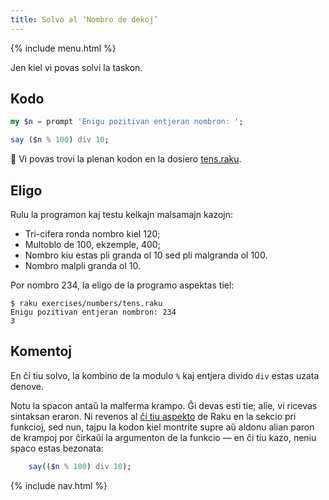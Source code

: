 ```yaml
---
title: Solvo al ‘Nombro de dekoj’
---
```


{% include menu.html %}

Jen kiel vi povas solvi la taskon.

## Kodo

```raku
my $n = prompt 'Enigu pozitivan entjeran nombron: ';

say ($n % 100) div 10;
```

🦋 Vi povas trovi la plenan kodon en la dosiero [tens.raku](https://github.com/ash/raku-course/blob/master/exercises/numbers/tens.raku).

## Eligo

Rulu la programon kaj testu kelkajn malsamajn kazojn:

* Tri-cifera ronda nombro kiel 120;
* Multoblo de 100, ekzemple, 400;
* Nombro kiu estas pli granda ol 10 sed pli malgranda ol 100.
* Nombro malpli granda ol 10.

Por nombro 234, la eligo de la programo aspektas tiel:

```console
$ raku exercises/numbers/tens.raku
Enigu pozitivan entjeran nombron: 234
3
```

## Komentoj

En ĉi tiu solvo, la kombino de la modulo `%` kaj entjera divido `div` estas uzata denove.

Notu la spacon antaŭ la malferma krampo. Ĝi devas esti tie; alie, vi ricevas sintaksan eraron. Ni revenos al [ĉi tiu aspekto](/eo/essentials/more-on-functions/mind-the-space) de Raku en la sekcio pri funkcioj, sed nun, tajpu la kodon kiel montrite supre aŭ aldonu alian paron de krampoj por ĉirkaŭi la argumenton de la funkcio — en ĉi tiu kazo, neniu spaco estas bezonata:

```raku
    say(($n % 100) div 10);
```

{% include nav.html %}